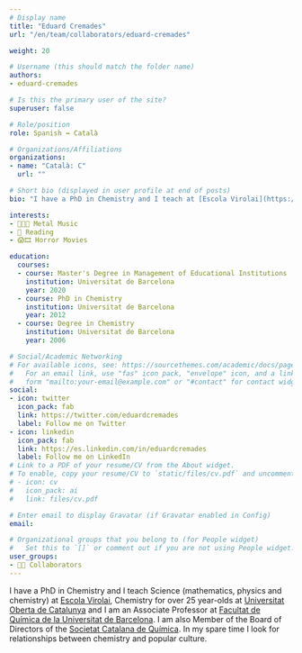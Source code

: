 ```yaml
---
# Display name
title: "Eduard Cremades"
url: "/en/team/collaborators/eduard-cremades"

weight: 20

# Username (this should match the folder name)
authors:
- eduard-cremades

# Is this the primary user of the site?
superuser: false

# Role/position
role: Spanish ↔️ Català

# Organizations/Affiliations
organizations:
- name: "Català: C"
  url: ""

# Short bio (displayed in user profile at end of posts)
bio: "I have a PhD in Chemistry and I teach at [Escola Virolai](https://www.virolai.com/es/), at [Universitat Oberta de Catalunya](https://www.uoc.edu/portal/es/index.html) and at [Facultat de Química de la Universitat de Barcelona](https://www.ub.edu/portal/web/quimica)."

interests:
- 🤘🏼🎸 Metal Music
- 📖 Reading
- 😱🎞️ Horror Movies

education:
  courses:
  - course: Master's Degree in Management of Educational Institutions
    institution: Universitat de Barcelona
    year: 2020 
  - course: PhD in Chemistry
    institution: Universitat de Barcelona
    year: 2012
  - course: Degree in Chemistry
    institution: Universitat de Barcelona
    year: 2006

# Social/Academic Networking
# For available icons, see: https://sourcethemes.com/academic/docs/page-builder/#icons
#   For an email link, use "fas" icon pack, "envelope" icon, and a link in the
#   form "mailto:your-email@example.com" or "#contact" for contact widget.
social:
- icon: twitter
  icon_pack: fab
  link: https://twitter.com/eduardcremades
  label: Follow me on Twitter
- icon: linkedin
  icon_pack: fab
  link: https://es.linkedin.com/in/eduardcremades
  label: Follow me on LinkedIn  
# Link to a PDF of your resume/CV from the About widget.
# To enable, copy your resume/CV to `static/files/cv.pdf` and uncomment the lines below.
# - icon: cv
#   icon_pack: ai
#   link: files/cv.pdf

# Enter email to display Gravatar (if Gravatar enabled in Config)
email:

# Organizational groups that you belong to (for People widget)
#   Set this to `[]` or comment out if you are not using People widget.
user_groups:
- 🙌🏼 Collaborators
---
```


I have a PhD in Chemistry and I teach Science (mathematics, physics and chemistry) at [Escola Virolai](https://www.virolai.com/es/), Chemistry for over 25 year-olds at [Universitat Oberta de Catalunya](https://www.uoc.edu/portal/es/index.html) and I am an Associate Professor at [Facultat de Química de la Universitat de Barcelona](https://www.ub.edu/portal/web/quimica). I am also Member of the Board of Directors of the [Societat Catalana de Química](https://blogs.iec.cat/scq/). In my spare time I look for relationships between chemistry and popular culture.
